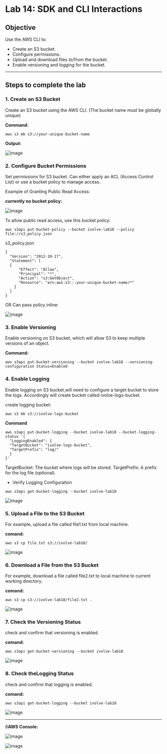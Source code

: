 # Lab 14: SDK and CLI Interactions

## Objective
Use the AWS CLI to:
- Create an S3 bucket.
- Configure permissions.
- Upload and download files to/from the bucket.
- Enable versioning and logging for the bucket.

---

## Steps to complete the lab

### 1. Create an S3 Bucket
Create an S3 bucket using the AWS CLI. (The bucket name must be globally unique)

**Command:**
```
aws s3 mb s3://your-unique-bucket-name
```

**Output:**

![image](https://github.com/user-attachments/assets/20fbb0dd-7a07-4aa7-8877-6e4e81e4759c)

### 2. Configure Bucket Permissions
Set permissions for S3 bucket. 
Can either apply an ACL (Access Control List) or use a bucket policy to manage access.

Example of Granting Public Read Access:

**currently no bucket policy:**

![image](https://github.com/user-attachments/assets/5fdbb168-d31b-496f-a66e-22e50ea6af3d)

To allow public read access, use this bucket policy:

```
aws s3api put-bucket-policy --bucket ivolve-lab18 --policy file://s3_policy.json
```

s3_policy.json
```
{
  "Version": "2012-10-17",
  "Statement": [
  {
      "Effect": "Allow",
      "Principal": "*",
      "Action": "s3:GetObject",
      "Resource": "arn:aws:s3:::your-unique-bucket-name/*"
    }
  ]
}

```

OR Can pass policy  inline:

![image](https://github.com/user-attachments/assets/e9bc7f07-1075-49dc-b16d-5ee88dc4a251)

### 3. Enable Versioning
Enable versioning on S3 bucket, which will allow S3 to keep multiple versions of an object.

**Command:**
```
aws s3api put-bucket-versioning --bucket ivolve-lab18 --versioning-configuration Status=Enabled 
```

### 4. Enable Logging
Enable logging on S3 bucket,will need to configure a target bucket to store the logs. Accordingly will create bucket called ivolve-logs-bucket.

create logging bucket:
```
aws s3 mb s3://ivolve-logs-bucket 
```
**Command**
```
aws s3api put-bucket-logging --bucket ivolve-lab18 --bucket-logging-status '{
  "LoggingEnabled": {
  "TargetBucket": "ivolve-logs-bucket",
  "TargetPrefix": "log/"
  }
}'
```
TargetBucket: The bucket where logs will be stored.
TargetPrefix: A prefix for the log file (optional).

- Verify Logging Configuration
```
aws s3api get-bucket-logging --bucket ivolve-lab18
```

![image](https://github.com/user-attachments/assets/7912dd05-99a1-463e-aa6a-a165b023c6a6)

### 5. Upload a File to the S3 Bucket
For example, upload a file called file1.txt from local machine.

**comand:**
```
aws s3 cp file.txt s3://ivolve-lab18/
```
![image](https://github.com/user-attachments/assets/3285a0e8-f632-4543-8dba-51bb163ed859)

### 6. Download a File from the S3 Bucket
For example, download a file called file2.txt to local machine to current working directory.

**comand:**
```
aws s3 cp s3://ivolve-lab18/file2.txt . 
```

![image](https://github.com/user-attachments/assets/68ec99e2-8df7-45fe-b78e-4390a0b33751)

### 7. Check the Versioning Status
check and confirm that versioning is enabled.

**comand:**
```
aws s3api get-bucket-versioning --bucket ivolve-lab18
```

![image](https://github.com/user-attachments/assets/ba657ee9-5418-4fa1-9b15-d05ac0ffd0c7)

### 8. Check theLogging Status
check and confirm that logging is enabled.

**comand:**
```
aws s3api get-bucket-logging --bucket ivolve-lab18
```

![image](https://github.com/user-attachments/assets/90ed50d1-271a-4c11-8636-cb2e6fbd8a05)

---

8**AWS Console:**

![image](https://github.com/user-attachments/assets/77304cf0-a7cb-4c5b-a98e-a8e4dc3ddca8)


![image](https://github.com/user-attachments/assets/af88e612-97a8-4aa6-bef4-cf1473f336f1)



